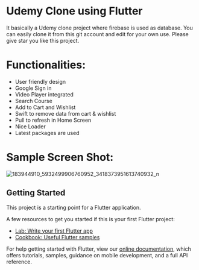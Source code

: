 # Udemy Clone using Flutter

It basically a Udemy clone project where firebase is used as database. You can easily clone it from this git account and edit for your own use. Please give star you like this project.

# Functionalities:

- User friendly design
- Google Sign in
- Video Player integrated
- Search Course
- Add to Cart and Wishlist
- Swift to remove data from cart & wishlist
- Pull to refresh in Home Screen
- Nice Loader
- Latest packages are used

# Sample Screen Shot:

![183944910_5932499906760952_3418373951613740932_n](https://user-images.githubusercontent.com/41549963/118549220-f9d14000-b77c-11eb-98da-55e94909d58b.jpg)

## Getting Started

This project is a starting point for a Flutter application.

A few resources to get you started if this is your first Flutter project:

- [Lab: Write your first Flutter app](https://flutter.dev/docs/get-started/codelab)
- [Cookbook: Useful Flutter samples](https://flutter.dev/docs/cookbook)

For help getting started with Flutter, view our
[online documentation](https://flutter.dev/docs), which offers tutorials,
samples, guidance on mobile development, and a full API reference.
